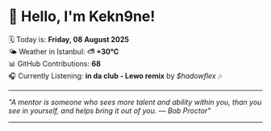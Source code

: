 # 👋 Hello, I'm Kekn9ne!

🗓️ Today is: **Friday, 08 August 2025**  
🌤️ Weather in Istanbul: **⛅️  +30°C**  
📊 GitHub Contributions: **68**  
🎧 Currently Listening: **in da club - Lewo remix** by *$hadowflex* 🎶

---

_"A mentor is someone who sees more talent and ability within you, than you see in yourself, and helps bring it out of you. — *Bob Proctor*"_

---
